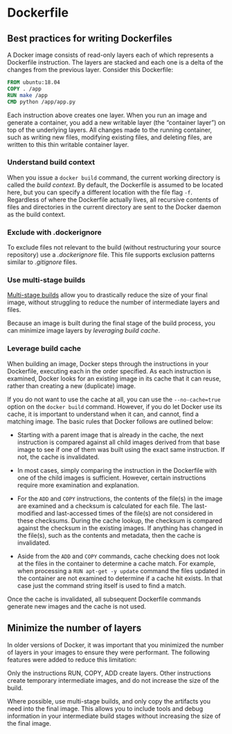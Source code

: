 # Dockerfile

## Best practices for writing Dockerfiles

A Docker image consists of read-only layers each of which represents a Dockerfile instruction. The layers are stacked and each one is a delta of the changes from the previous layer. Consider this Dockerfile:

```dockerfile
FROM ubuntu:18.04
COPY . /app
RUN make /app
CMD python /app/app.py
```

Each instruction above creates one layer. When you run an image and generate a container, you add a new writable layer (the “container layer”) on top of the underlying layers. All changes made to the running container, such as writing new files, modifying existing files, and deleting files, are written to this thin writable container layer.

### Understand build context

When you issue a `docker build` command, the current working directory is called the *build context*. By default, the Dockerfile is assumed to be located here, but you can specify a different location with the file flag `-f`. Regardless of where the Dockerfile actually lives, all recursive contents of files and directories in the current directory are sent to the Docker daemon as the build context. 

### Exclude with .dockerignore

To exclude files not relevant to the build (without restructuring your source repository) use a *.dockerignore* file. This file supports exclusion patterns similar to *.gitignore* files.

### Use multi-stage builds

[Multi-stage builds](https://docs.docker.com/develop/develop-images/multistage-build/) allow you to drastically reduce the size of your final image, without struggling to reduce the number of intermediate layers and files.

Because an image is built during the final stage of the build process, you can minimize image layers by *leveraging build cache*.

### Leverage build cache

When building an image, Docker steps through the instructions in your Dockerfile, executing each in the order specified. As each instruction is examined, Docker looks for an existing image in its cache that it can reuse, rather than creating a new (duplicate) image.

If you do not want to use the cache at all, you can use the `--no-cache=true` option on the `docker build` command. However, if you do let Docker use its cache, it is important to understand when it can, and cannot, find a matching image. The basic rules that Docker follows are outlined below:

- Starting with a parent image that is already in the cache, the next instruction is compared against all child images derived from that base image to see if one of them was built using the exact same instruction. If not, the cache is invalidated.

- In most cases, simply comparing the instruction in the Dockerfile with one of the child images is sufficient. However, certain instructions require more examination and explanation.

- For the `ADD` and `COPY` instructions, the contents of the file(s) in the image are examined and a checksum is calculated for each file. The last-modified and last-accessed times of the file(s) are not considered in these checksums. During the cache lookup, the checksum is compared against the checksum in the existing images. If anything has changed in the file(s), such as the contents and metadata, then the cache is invalidated.

- Aside from the `ADD` and `COPY` commands, cache checking does not look at the files in the container to determine a cache match. For example, when processing a `RUN apt-get -y update` command the files updated in the container are not examined to determine if a cache hit exists. In that case just the command string itself is used to find a match.

Once the cache is invalidated, all subsequent Dockerfile commands generate new images and the cache is not used.

## Minimize the number of layers

In older versions of Docker, it was important that you minimized the number of layers in your images to ensure they were performant. The following features were added to reduce this limitation:

Only the instructions RUN, COPY, ADD create layers. Other instructions create temporary intermediate images, and do not increase the size of the build.

Where possible, use multi-stage builds, and only copy the artifacts you need into the final image. This allows you to include tools and debug information in your intermediate build stages without increasing the size of the final image.